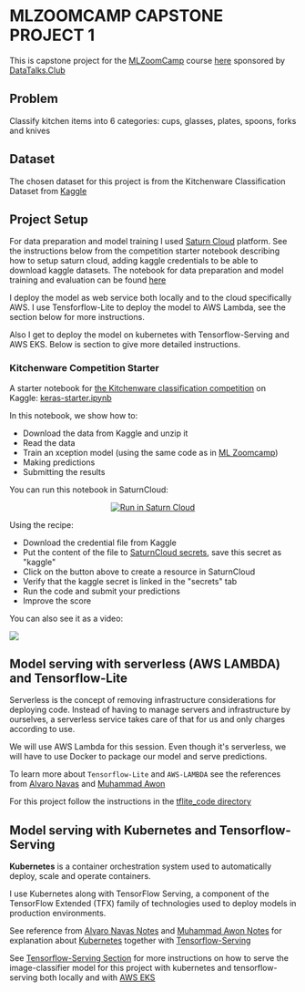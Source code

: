 # MLZOOMCAMP CAPSTONE PROJECT 1

This is capstone project for the [MLZoomCamp](https://github.com/alexeygrigorev/mlbookcamp-code/tree/master/course-zoomcamp) course [here](https://github.com/PatrickCmd/mlzoomcamp/blob/main/course-zoomcamp/cohorts/2022/projects.md#capstone-1) sponsored by [DataTalks.Club](https://datatalks.club/)

## Problem
Classify kitchen items into 6 categories: cups, glasses, plates, spoons, forks and knives

## Dataset
The chosen dataset for this project is from the Kitchenware Classification Dataset from [Kaggle](https://www.kaggle.com/competitions/kitchenware-classification/overview/description)

## Project Setup
For data preparation and model training I used [Saturn Cloud](https://saturncloud.io/) platform. See the instructions below from the competition starter notebook describing how to setup saturn cloud, adding kaggle credentials to be able to download kaggle datasets. The notebook for data preparation and model training and evaluation can be found [here](https://nbviewer.org/github/PatrickCmd/mlzoomcamp-capstone-project-1/blob/main/notebooks/Kitchenware-Classification-Competition-clean.ipynb)

I deploy the model as web service both locally and to the cloud specifically AWS. I use Tensforflow-Lite to deploy the model to AWS Lambda, see the section below for more instructions.

Also I get to deploy the model on kubernetes with Tensorflow-Serving and AWS EKS. Below is section to give more detailed instructions.

### Kitchenware Competition Starter

A starter notebook for [the Kitchenware classification competition](https://www.kaggle.com/competitions/kitchenware-classification/) on Kaggle: [keras-starter.ipynb](keras-starter.ipynb)

In this notebook, we show how to:


- Download the data from Kaggle and unzip it
- Read the data
- Train an xception model (using the same code as in [ML Zoomcamp](http://mlzoomcamp.com))
- Making predictions
- Submitting the results 

You can run this notebook in SaturnCloud:

<p align="center">
    <a href="https://app.community.saturnenterprise.io/dash/resources?recipeUrl=https://raw.githubusercontent.com/DataTalksClub/kitchenware-competition-starter/main/kitchenware-jupyter-recipe.json" target="_blank" rel="noopener">
        <img src="https://saturncloud.io/images/embed/run-in-saturn-cloud.svg" alt="Run in Saturn Cloud"/>
    </a>
</p>


Using the recipe:

- Download the credential file from Kaggle
- Put the content of the file to [SaturnCloud secrets](https://app.community.saturnenterprise.io/dash/o/community/secrets), save this secret as "kaggle" 
- Click on the button above to create a resource in SaturnCloud
- Verify that the kaggle secret is linked in the "secrets" tab
- Run the code and submit your predictions
- Improve the score

You can also see it as a video:


<a href="https://www.loom.com/share/c41e5691bd36414fa4df8de9c905cc58">
    <img src="https://user-images.githubusercontent.com/875246/206399525-097683c4-62bd-436b-815a-4ac8543502a9.png" />
</a>




## Model serving with serverless (AWS LAMBDA) and Tensorflow-Lite
Serverless is the concept of removing infrastructure considerations for deploying code. Instead of having to manage servers and infrastructure by ourselves, a serverless service takes care of that for us and only charges according to use.

We will use AWS Lambda for this session. Even though it's serverless, we will have to use Docker to package our model and serve predictions.

To learn more about `Tensorflow-Lite` and `AWS-LAMBDA` see the references from [Alvaro Navas](https://github.com/ziritrion/ml-zoomcamp/blob/main/notes/09_serverless.md) and [Muhammad Awon](https://github.com/MuhammadAwon/ml-engineering/blob/main/09-serverless/README.md)

For this project follow the instructions in the [tflite_code directory](./tflite_code/README.md)

## Model serving with Kubernetes and Tensorflow-Serving
**Kubernetes** is a container orchestration system used to automatically deploy, scale and operate containers.

I use Kubernetes along with TensorFlow Serving, a component of the TensorFlow Extended (TFX) family of technologies used to deploy models in production environments.

See reference from [Alvaro Navas Notes](https://github.com/ziritrion/ml-zoomcamp/blob/main/notes/10_kubernetes.md) and [Muhammad Awon Notes](https://github.com/MuhammadAwon/ml-engineering/blob/main/10-kubernetes/README.md) for explanation about [Kubernetes](https://kubernetes.io/) together with [Tensorflow-Serving](https://www.tensorflow.org/tfx/guide/serving)

See [Tensorflow-Serving Section](./tensforflow-serving/README.md) for more instructions on how to serve the image-classifier model for this project with kubernetes and tensorflow-serving both locally and with [AWS EKS](https://aws.amazon.com/eks/)
